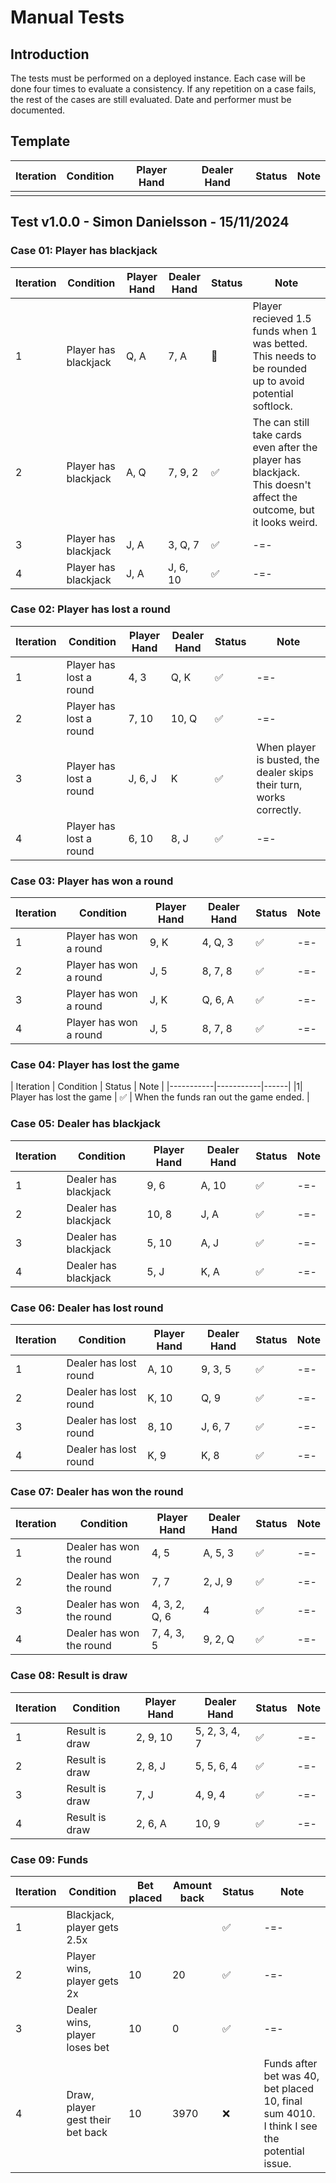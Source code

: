 # Manual Tests

## Introduction
The tests must be performed on a deployed instance.
Each case will be done four times to evaluate a consistency. If any repetition on a case fails, the rest of the cases are still evaluated.
Date and performer must be documented.

## Template
| Iteration | Condition | Player Hand | Dealer Hand | Status | Note |
|-----------|-----------|-------------|-------------|--------|------|
|           |           |             |             |        |      |

## Test v1.0.0 - Simon Danielsson - 15/11/2024

### Case 01: Player has blackjack

| Iteration | Condition | Player Hand | Dealer Hand | Status | Note |
|-----------|-----------|-------------|-------------|--------|------|
|1| Player has blackjack | Q, A | 7, A | 🔸 | Player recieved 1.5 funds when 1 was betted. This needs to be rounded up to avoid potential softlock. |
|2| Player has blackjack | A, Q | 7, 9, 2 | ✅ | The can still take cards even after the player has blackjack. This doesn't affect the outcome, but it looks weird. |
|3| Player has blackjack | J, A | 3, Q, 7 | ✅ | -=- |
|4| Player has blackjack | J, A | J, 6, 10 | ✅ | -=- |

### Case 02: Player has lost a round

| Iteration | Condition | Player Hand | Dealer Hand | Status | Note |
|-----------|-----------|-------------|-------------|--------|------|
|1| Player has lost a round | 4, 3 | Q, K | ✅ | -=- |
|2| Player has lost a round | 7, 10 | 10, Q | ✅ | -=- |
|3| Player has lost a round | J, 6, J | K | ✅ | When player is busted, the dealer skips their turn, works correctly. |
|4| Player has lost a round | 6, 10 | 8, J | ✅ | -=- |

### Case 03: Player has won a round

| Iteration | Condition | Player Hand | Dealer Hand | Status | Note |
|-----------|-----------|-------------|-------------|--------|------|
|1| Player has won a round | 9, K | 4, Q, 3 | ✅ | -=- |
|2| Player has won a round | J, 5 | 8, 7, 8 | ✅ | -=- |
|3| Player has won a round | J, K | Q, 6, A | ✅ | -=- |
|4| Player has won a round | J, 5 | 8, 7, 8 | ✅ | -=- |

### Case 04: Player has lost the game

| Iteration | Condition | Status | Note |
|-----------|-----------|------|
|1| Player has lost the game | ✅ | When the funds ran out the game ended. |

### Case 05: Dealer has blackjack

| Iteration | Condition | Player Hand | Dealer Hand | Status | Note |
|-----------|-----------|-------------|-------------|--------|------|
|1| Dealer has blackjack | 9, 6 | A, 10 | ✅ | -=- |
|2| Dealer has blackjack | 10, 8 | J, A | ✅ | -=- |
|3| Dealer has blackjack | 5, 10 | A, J | ✅ | -=- |
|4| Dealer has blackjack | 5, J | K, A | ✅ | -=- |

### Case 06: Dealer has lost round

| Iteration | Condition | Player Hand | Dealer Hand | Status | Note |
|-----------|-----------|-------------|-------------|--------|------|
|1| Dealer has lost round | A, 10 | 9, 3, 5 | ✅ | -=- |
|2| Dealer has lost round | K, 10 | Q, 9 | ✅ | -=- |
|3| Dealer has lost round | 8, 10 | J, 6, 7 | ✅ | -=- |
|4| Dealer has lost round | K, 9 | K, 8 | ✅ | -=- |

### Case 07: Dealer has won the round

| Iteration | Condition | Player Hand | Dealer Hand | Status | Note |
|-----------|-----------|-------------|-------------|--------|------|
|1| Dealer has won the round | 4, 5 | A, 5, 3 | ✅ | -=- |
|2| Dealer has won the round | 7, 7 | 2, J, 9 | ✅ | -=- |
|3| Dealer has won the round | 4, 3, 2, Q, 6 | 4 | ✅ | -=- |
|4| Dealer has won the round | 7, 4, 3, 5 | 9, 2, Q | ✅ | -=- |

### Case 08: Result is draw

| Iteration | Condition | Player Hand | Dealer Hand | Status | Note |
|-----------|-----------|-------------|-------------|--------|------|
|1| Result is draw | 2, 9, 10 | 5, 2, 3, 4, 7 | ✅ | -=- |
|2| Result is draw | 2, 8, J | 5, 5, 6, 4 | ✅ | -=- |
|3| Result is draw | 7, J | 4, 9, 4 | ✅ | -=- |
|4| Result is draw | 2, 6, A | 10, 9 | ✅ | -=- |

### Case 09: Funds

| Iteration | Condition | Bet placed | Amount back | Status | Note |
|-----------|-----------|-------------|-------------|--------|------|
|1| Blackjack, player gets 2.5x | |  | ✅ | -=- |
|2| Player wins, player gets 2x | 10 | 20 | ✅ | -=- |
|3| Dealer wins, player loses bet | 10 | 0 | ✅ | -=- |
|4| Draw, player gest their bet back | 10 | 3970 | ❌ | Funds after bet was 40, bet placed 10, final sum 4010. I think I see the potential issue. |